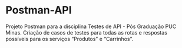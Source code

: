 # Postman-API
Projeto Postman para a disciplina Testes de API - Pós Graduação PUC Minas.
Criação de casos de testes para todas as rotas e respostas possíveis para os serviços “Produtos” e “Carrinhos”.
